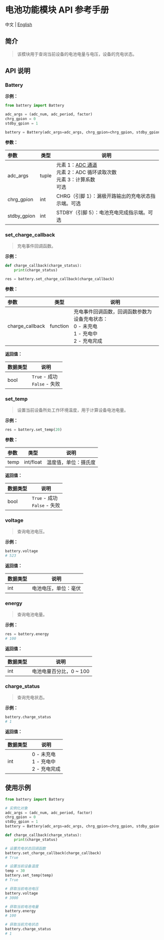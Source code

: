 # 电池功能模块 API 参考手册

中文 | [English](../en/battery_API_Reference.md)

## 简介

> 该模块用于查询当前设备的电池电量与电压，设备的充电状态。

## API 说明

### Battery

**示例：**

```python
from battery import Battery

adc_args = (adc_num, adc_period, factor)
chrg_gpion = 0
stdby_gpion = 1

battery = Battery(adc_args=adc_args, chrg_gpion=chrg_gpion, stdby_gpion=stdby_gpion)
```

**参数：**

|参数|类型|说明|
|:---|---|---|
|adc_args|tuple|元素 1：[ADC 通道](https://python.quectel.com/doc/API_reference/zh/peripherals/misc.ADC.html#%E5%B8%B8%E9%87%8F)<br>元素 2：ADC 循环读取次数<br>元素 3：计算系数<br>可选|
|chrg_gpion|int|CHRG（引脚 1）：漏极开路输出的充电状态指示端。可选|
|stdby_gpion|int|STDBY（引脚 5）：电池充电完成指示端。可选|

### set_charge_callback

> 充电事件回调函数。

**示例：**

```python
def charge_callback(charge_status):
    print(charge_status)

res = battery.set_charge_callback(charge_callback)
```

**参数：**

|参数|类型|说明|
|:---|---|---|
|charge_callback|function|充电事件回调函数，回调函数参数为设备充电状态：<br>0 - 未充电<br>1 - 充电中<br>2 - 充电完成|

**返回值：**

|数据类型|说明|
|:---|---|
|bool|`True` - 成功<br>`False` - 失败|

### set_temp

> 设置当前设备所处工作环境温度，用于计算设备电池电量。

**示例：**

```python
res = battery.set_temp(20)
```

**参数：**

|参数|类型|说明|
|:---|---|---|
|temp|int/float|温度值，单位：摄氏度|

**返回值：**

|数据类型|说明|
|:---|---|
|bool|`True` - 成功<br>`False` - 失败|

### voltage

> 查询电池电压。

**示例：**

```python
battery.voltage
# 523
```

**返回值：**

|数据类型|说明|
|:---|---|
|int|电池电压，单位：毫伏|

### energy

> 查询电池电量。

**示例：**

```python
res = battery.energy
# 100
```

**返回值：**

|数据类型|说明|
|:---|---|
|int|电池电量百分比，0 ~ 100|

### charge_status

> 查询充电状态。

**示例：**

```python
battery.charge_status
# 1
```

**返回值：**

|数据类型|说明|
|:---|---|
|int|0 - 未充电<br>1 - 充电中<br>2 - 充电完成|

## 使用示例

```python
from battery import Battery

# 实例化对象
adc_args = (adc_num, adc_period, factor)
chrg_gpion = 0
stdby_gpion = 1
battery = Battery(adc_args=adc_args, chrg_gpion=chrg_gpion, stdby_gpion=stdby_gpion)

def charge_callback(charge_status):
    print(charge_status)

# 设置充电状态回调函数
battery.set_charge_callback(charge_callback)
# True

# 设置当前设备温度
temp = 30
battery.set_temp(temp)
# True

# 获取当前电池电压
battery.voltage
# 3000

# 获取当前电池电量
battery.energy
# 100

# 获取当前充电状态
battery.charge_status
# 1

```
